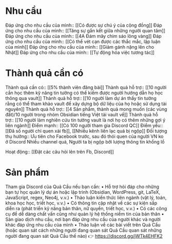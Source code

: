 # Nhu cầu
Đáp ứng cho nhu cầu của mình:: [[Có được sự chú ý của cộng đồng]]
Đáp ứng cho nhu cầu của mình:: [[Tăng sự gắn kết giữa những người quan tâm]]
Đáp ứng cho nhu cầu của mình:: [[4A Đám mây chim sáo lông vàng]]
Đáp ứng cho nhu cầu của mình:: [[Có thể vét cạn được các thắc mắc, lập luận của mình]]
Đáp ứng cho nhu cầu của mình:: [[Giảm gánh nặng lên cho Nhật]]
Đáp ứng cho nhu cầu của mình:: [[Tự động hóa việc tương tác]]

# Thành quả cần có
Thành quả cần có:: [[5% thành viên đăng bài]]
Thành quả hỗ trợ:: [[10 người cần học thêm kỹ năng tin tưởng có thể kiếm được người hướng dẫn họ học thông qua vault]]
Thành quả hỗ trợ:: [[10 người làm dự án thấy tin tưởng rằng có thể tham khảo vault để xây dựng bộ dữ liệu của họ hoặc sử dụng tài nguyên]]
Thành quả hỗ trợ:: [[4 Sản phẩm, thành quả mong muốn (các vùng đất)/10 người trong nhóm Obsidian tiếng Việt tải vault về]]
Thành quả hỗ trợ:: [[10 người làm nghiên cứu tin tưởng vault là nơi họ có thêm những gợi ý liên ngành]]
Điểm mạnh:: [[Có 100 người tham gia Discord QC]]
Điểm yếu:: [[Đã số người chỉ quen xài fb]], [[Nhiều kênh liên lạc quá bị ngộp]]
Đối tượng thụ hưởng::
Ưu tiên cho Facebook trước, sau đó thói quen của người VN ko ở Discord
Nhiều channel quá, 
Người ta bị ngộp bởi lượng thông tin khổng lồ

Hoạt động:: [[Đặt các câu hỏi lên trên Fb, Discord]]

# Sản phẩm
Tham gia Discord của Quả Cầu nếu bạn cần:
• Hỗ trợ hỏi đáp cho những bạn tự học quản lý dự án hoặc lập trình (Obsidian, WordPress, git, LaTeX, JavaScript, regex, Neo4j, v.v.) 
• Thảo luận kiến thức liên ngành (vật lý, toán, khoa học học, triết học, v.v.) 
• Có thông tin cập nhật về các sự kiện sắp diễn ra (phát triển kỹ năng bản thân, nữ quyền, triết học, v.v.) 
• Có các công cụ để dễ dàng chất vấn cũng như quản lý hệ thống niềm tin của bản thân
• Sàn giao dịch nhu cầu, nơi bạn đáp ứng nhu cầu của người khác và người khác đáp ứng nhu cầu của mình
• Thảo luận về các bài viết trên Quả Cầu (hoặc quan sát cách những người đang quan sát Quả Cầu quan sát những người đang quan sát Quả Cầu thế nào) 
👉 https://discord.gg/jWTk4EHFK2


